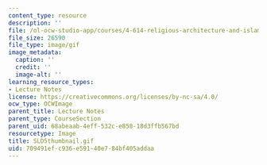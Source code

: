 ```yaml
---
content_type: resource
description: ''
file: /ol-ocw-studio-app/courses/4-614-religious-architecture-and-islamic-cultures-fall-2002/709491efc936e59140e784bf405addaa_SLD5thumbnail.gif
file_size: 26590
file_type: image/gif
image_metadata:
  caption: ''
  credit: ''
  image-alt: ''
learning_resource_types:
- Lecture Notes
license: https://creativecommons.org/licenses/by-nc-sa/4.0/
ocw_type: OCWImage
parent_title: Lecture Notes
parent_type: CourseSection
parent_uid: 68abeaab-4eff-532c-e858-18d3ffb567bd
resourcetype: Image
title: SLD5thumbnail.gif
uid: 709491ef-c936-e591-40e7-84bf405addaa
---
```

